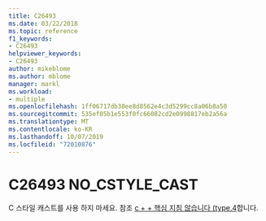 ```yaml
---
title: C26493
ms.date: 03/22/2018
ms.topic: reference
f1_keywords:
- C26493
helpviewer_keywords:
- C26493
author: mikeblome
ms.author: mblome
manager: markl
ms.workload:
- multiple
ms.openlocfilehash: 1ff06717db38ee8d8562e4c3d5299cc8a06b8a50
ms.sourcegitcommit: 535ef05b1e553f0fc66082cd2e0998817eb2a56a
ms.translationtype: MT
ms.contentlocale: ko-KR
ms.lasthandoff: 10/07/2019
ms.locfileid: "72010876"
---
```

# <a name="c26493-no_cstyle_cast"></a>C26493 NO_CSTYLE_CAST

C 스타일 캐스트를 사용 하지 마세요. 참조 [c + + 핵심 지침 않습니다 (type.4](https://github.com/isocpp/CppCoreGuidelines/blob/master/CppCoreGuidelines.md#SS-type)합니다.
